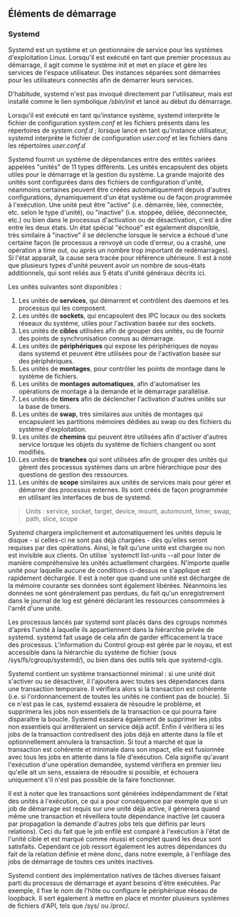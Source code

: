## Éléments de démarrage

### Systemd

Systemd est un système et un gestionnaire de service pour les systèmes d'exploitation Linux.
Lorsqu'il est exécuté en tant que premier processus au démarrage, il agit comme le système init et
met en place et gère les services de l'espace utilisateur. Des instances séparées sont démarrées
pour les utilisateurs connectés afin de démarrer leurs services.

D'habitude, systemd n'est pas invoqué directement par l'utilisateur, mais est installé comme le lien
symbolique */sbin/init* et lancé au début du démarrage.

Lorsqu'il est exécuté en tant qu'instance système, systemd interprète le fichier de configuration
*system.conf* et les fichiers présents dans les répertoires de *system.conf.d* ; lorsque lancé en
tant qu'instance utilisateur, systemd interprète le fichier de configuration *user.conf* et les
fichiers dans les répertoires *user.conf.d*

Systemd fournit un système de dépendances entre des entités variées appelées "unités" de 11 types
différents. Les unités encapsulent des objets utiles pour le démarrage et la gestion du système. La
grande majorité des unités sont configurées dans des fichiers de configuration d'unité, néanmoins
certaines peuvent être créées automatiquement depuis d'autres configurations, dynamiquement d'un
état système ou de façon programmée à l'exécution. Une unité peut être "active" (i.e. démarrée,
liée, connectée, etc. selon le type d'unité), ou "inactive" (i.e. stoppée, déliée, déconnectée,
etc.) ou bien dans le processus d'activation ou de désactivation, c'est à dire entre les deux états.
Un état spécial "échoué" est également disponible, très similaire à "inactive" il se déclenche
lorsque le service a échoué d'une certaine façon (le processus a renvoyé un code d'erreur, ou a
crashé, une opération a time out, ou après un nombre trop important de redémarrages). Si l'état
apparaît, la cause sera tracée pour référence ultérieure. Il est à noté que plusieurs types d'unité
peuvent avoir un nombre de sous-états additionnels, qui sont reliés aux 5 états d'unité généraux
décrits ici.

Les unités suivantes sont disponibles :

1. Les unités de **services**, qui démarrent et contrôlent des daemons et les processus qui les
   composent.
2. Les unités de **sockets**, qui encapsulent des IPC locaux ou des sockets réseaux du système,
   utiles pour l'activation basée sur des sockets.
3. Les unités de **cibles** utilisées afin de grouper des unités, ou de fournir des points de
   synchronisation connus au démarrage.
4. Les unités de **périphériques** qui expose les périphériques de noyau dans systemd et peuvent
   être utilisées pour de l'activation basée sur des périphériques.
5. Les unités de **montages**, pour contrôler les points de montage dans le système de fichiers.
6. Les unités de **montages automatiques**, afin d'automatiser les opérations de montage à la
   demande et le démarrage parallélisé.
7. Les unités de **timers** afin de déclencher l'activation d'autres unités sur la base de timers.
8. Les unités de **swap**, très similaires aux unités de montages qui encapsulent les partitions
   mémoires dédiées au swap ou des fichiers du système d'exploitation.
9. Les unités de **chemins** qui peuvent être utilisées afin d'activer d'autres service lorsque les
   objets du système de fichiers changent ou sont modifiés.
10. Les unités de **tranches** qui sont utilisées afin de grouper des unités qui gèrent des
    processus systèmes dans un arbre hiérarchique pour des questions de gestion des ressources.
11. Les unités de **scope** similaires aux unités de services mais pour gérer et démarrer des
    processus externes. Ils sont créés de façon programmée en utilisant les interfaces de bus de
    systemd.

> Units : service, socket, target, device, mount, automount, timer, swap, path, slice, scope

Systemd chargera implicitement et automatiquement les unités depuis le disque - si celles-ci ne sont
pas déjà chargées - dès qu'elles seront requises par des opérations. Ainsi, le fait qu'une unité est
chargée ou non est invisible aux clients. On utilise `systemctl list-units --all pour lister de
manière compréhensive les unités actuellement chargées. N'importe quelle unité pour laquelle aucune
de conditions ci-dessus ne s'applique est rapidement déchargée. Il est à noter que quand une unité
est déchargée de la mémoire courante ses données sont également libérées. Néanmoins les données ne
sont généralement pas perdues, du fait qu'un enregistrement dans le journal de log est généré
déclarant les ressources consommées à l'arrêt d'une unité.

Les processus lancés par systemd sont placés dans des cgroups nommés d'après l'unité à laquelle ils
appartiennent dans la hiérarchie privée de systemd. systemd fait usage de cela afin de garder
efficacement la trace des processus. L'information du Control group est gérée par le noyau, et est
accessible dans la hiérarchie du système de fichier (sous /sys/fs/cgroup/systemd/), ou bien dans des
outils tels que systemd-cgls.

Systemd contient un système transactionnel minimal : si une unité doit s'activer ou se désactiver,
il l'ajoutera avec toutes ses dépendances dans une transaction temporaire. Il vérifiera alors si la
transaction est cohérente (i.e. si l'ordonnancement de toutes les unités ne contient pas de boucle).
Si ce n'est pas le cas, systemd essaiera de résoudre le problème, et supprimera les jobs non
essentiels de la transaction ce qui pourra faire disparaître la boucle. Systemd essaiera également
de supprimer les jobs non essentiels qui arrêteraient un service déjà actif. Enfin il vérifiera si
les jobs de la transaction contredisent des jobs déjà en attente dans la file et optionnellement
annulera la transaction. Si tout a marché et que la transaction est cohérente et minimale dans son
impact, elle est fusionnée avec tous les jobs en attente dans la file d'exécution. Cela signifie
qu'avant l'exécution d'une opération demandée, systemd vérifiera en premier lieu qu'elle ait un
sens, essaiera de résoudre si possible, et échouera uniquement s'il n'est pas possible de la faire
fonctionner.

Il est à noter que les transactions sont générées indépendamment de l'état des unités à l'exécution,
ce qui a pour conséquence par exemple que si un job de démarrage est requis sur une unité déjà
active, il génèrera quand même une transaction et réveillera toute dépendance inactive (et causera
par propagation la demande d'autres jobs tels que définis par leurs relations). Ceci du fait que le
job enfilé est comparé à l'exécution à l'état de l'unité cible et est marqué comme réussi et complet
quand les deux sont satisfaits. Cependant ce job ressort également les autres dépendances du fait de
la relation définie et mène donc, dans notre exemple, à l'enfilage des jobs de démarrage de toutes
ces unités inactives.

Systemd contient des implémentation natives de tâches diverses faisant parti du processus de
démarrage et ayant besoins d'être exécutées. Par exemple, il fixe le nom de l'hôte ou configure le
périphérique réseau de loopback. Il sert également à mettre en place et monter plusieurs systèmes de
fichiers d'API, tels que /sys/ ou /proc/.

